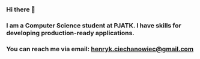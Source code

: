 ### Hi there 👋
### I am a Computer Science student at PJATK. I have skills for developing production-ready applications.
### You can reach me via email: henryk.ciechanowiec@gmail.com

<!--
**henry-ciech/henry-ciech** is a ✨ _special_ ✨ repository because its `README.md` (this file) appears on your GitHub profile.

Here are some ideas to get you started:

- 🔭 I’m currently working on ...
- 🌱 I’m currently learning ...
- 👯 I’m looking to collaborate on ...
- 🤔 I’m looking for help with ...
- 💬 Ask me about ...
- 📫 How to reach me: ...
- 😄 Pronouns: ...
- ⚡ Fun fact: ...
-->
